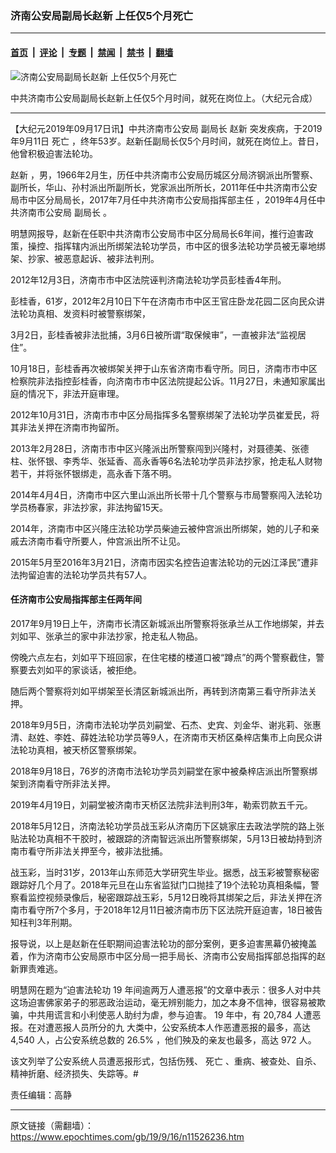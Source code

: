 ### 济南公安局副局长赵新 上任仅5个月死亡

---

#### [首页](../../../..?n11526236) &nbsp;|&nbsp; [评论](../../../../../epoch-comment?n11526236) &nbsp;|&nbsp; [专题](../../../../../epoch-special?n11526236) &nbsp;|&nbsp; [禁闻](../../../../../epoch-news?n11526236) &nbsp;|&nbsp; [禁书](../../../../../books?n11526236) &nbsp;|&nbsp; [翻墙](https://github.com/gfw-breaker/nogfw/blob/master/README.md?n11526236)


<div><img alt="济南公安局副局长赵新 上任仅5个月死亡" class="attachment-djy_600_400 size-djy_600_400 wp-post-image" src="https://i.epochtimes.com/assets/uploads/2019/09/zhao-xin_1-600x400.jpg"/>
<div class="caption">
 <p>
  中共济南市公安局副局长赵新上任仅5个月时间，就死在岗位上。（大纪元合成）
 </p>
</div></div><hr/><div class="post_content" id="artbody" itemprop="articleBody">
 <!-- article content begin -->
 <p>
  【大纪元2019年09月17日讯】中共济南市公安局
  <ok href="https://www.epochtimes.com/gb/tag/%E5%89%AF%E5%B1%80%E9%95%BF.html">
   副局长
  </ok>
  <ok href="https://www.epochtimes.com/gb/tag/%E8%B5%B5%E6%96%B0.html">
   赵新
  </ok>
  突发疾病，于2019年9月11日
  <ok href="https://www.epochtimes.com/gb/tag/%E6%AD%BB%E4%BA%A1.html">
   死亡
  </ok>
  ，终年53岁。赵新任副局长仅5个月时间，就死在岗位上。昔日，他曾积极迫害法轮功。
 </p>
 <p class="p2">
  <span class="s1">
   <ok href="https://www.epochtimes.com/gb/tag/%E8%B5%B5%E6%96%B0.html">
    赵新
   </ok>
   ，男，1966年2月生，历任中共济南市公安局历城区分局济钢派出所警察、副所长，华山、孙村派出所副所长，党家派出所所长，2011年任中共济南市公安局市中区分局局长，2017年7月任中共济南市公安局指挥部主任 ，2019年4月任中共济南市公安局
   <ok href="https://www.epochtimes.com/gb/tag/%E5%89%AF%E5%B1%80%E9%95%BF.html">
    副局长
   </ok>
   。
  </span>
 </p>
 <p class="p4">
  <span class="s1">
   明慧网报导，赵新在任职中共济南市公安局市中区分局局长6年间，推行迫害政策，操控、指挥辖内派出所绑架法轮功学员，市中区的很多法轮功学员被无辜地绑架、抄家、被恶意起诉、被非法判刑。
  </span>
 </p>
 <p class="p4">
  <span class="s1">
   2012年12月3日，济南市市中区法院诬判济南法轮功学员彭桂香4年刑。
  </span>
 </p>
 <p class="p4">
  <span class="s1">
   彭桂香，61岁，2012年2月10日下午在济南市市中区王官庄卧龙花园二区向民众讲法轮功真相、发资料时被警察绑架，
  </span>
 </p>
 <p class="p4">
  <span class="s1">
   3月2日，彭桂香被非法批捕，3月6日被所谓“取保候审”，一直被非法“监视居住”。
  </span>
 </p>
 <p class="p4">
  <span class="s1">
   10月18日，彭桂香再次被绑架关押于山东省济南市看守所。同日，济南市市中区检察院非法指控彭桂香，向济南市市中区法院提起公诉。11月27日，未通知家属出庭的情况下，非法开庭审理。
  </span>
 </p>
 <p class="p4">
  <span class="s1">
   2012年10月31日，济南市市中区分局指挥多名警察绑架了法轮功学员崔爱民，将其非法关押在济南市拘留所。
  </span>
 </p>
 <p class="p4">
  <span class="s1">
   2013年2月28日，济南市市中区兴隆派出所警察闯到兴隆村，对聂德美、张德柱、张怀银、李秀华、张延香、高永香等6名法轮功学员非法抄家，抢走私人财物若干，并将张怀银绑走，高永香下落不明。
  </span>
 </p>
 <p class="p4">
  <span class="s1">
   2014年4月4日，济南市中区六里山派出所长带十几个警察与市局警察闯入法轮功学员杨春家，非法抄家，非法拘留15天。
  </span>
 </p>
 <p class="p4">
  <span class="s1">
   2014年，济南市中区兴隆庄法轮功学员柴迪云被仲宫派出所绑架，她的儿子和亲戚去济南市看守所要人，仲宫派出所不让见。
  </span>
 </p>
 <p class="p4">
  <span class="s1">
   2015年5月至2016年3月21日，济南市因实名控告迫害法轮功的元凶江泽民”遭非法拘留迫害的法轮功学员共有57人。
  </span>
 </p>
 <h4 class="p4">
  <span class="s1">
   任济南市公安局指挥部主任两年间
  </span>
 </h4>
 <p class="p4">
  <span class="s1">
   2017年9月19日上午，济南市长清区新城派出所警察将张承兰从工作地绑架，并去刘如平、张承兰的家中非法抄家，抢走私人物品。
  </span>
 </p>
 <p class="p4">
  <span class="s1">
   傍晚六点左右，刘如平下班回家，在住宅楼的楼道口被“蹲点”的两个警察截住，警察要去刘如平的家谈话，被拒绝。
  </span>
 </p>
 <p class="p4">
  <span class="s1">
   随后两个警察将刘如平绑架至长清区新城派出所，再转到济南第三看守所非法关押。
  </span>
 </p>
 <p class="p4">
  <span class="s1">
   2018年9月5日，济南市法轮功学员刘嗣堂、石杰、史宾、刘金华、谢兆莉、张惠清、赵姓、李姓、薛姓法轮功学员等9人，在济南市天桥区桑梓店集市上向民众讲法轮功真相，被天桥区警察绑架。
  </span>
 </p>
 <p class="p4">
  <span class="s1">
   2018年9月18日，76岁的济南市法轮功学员刘嗣堂在家中被桑梓店派出所警察绑架到济南看守所非法关押。
  </span>
 </p>
 <p class="p4">
  <span class="s1">
   2019年4月19日，刘嗣堂被济南市天桥区法院非法判刑3年，勒索罚款五千元。
  </span>
 </p>
 <p class="p4">
  <span class="s1">
   2018年5月12日，济南法轮功学员战玉彩从济南历下区姚家庄去政法学院的路上张贴法轮功真相不干胶时，被跟踪的济南智远派出所警察绑架，5月13日被劫持到济南市看守所非法关押至今，被非法批捕。
  </span>
 </p>
 <p class="p4">
  <span class="s1">
   战玉彩，当时31岁，2013年山东师范大学研究生毕业。据悉，战玉彩被警察秘密跟踪好几个月了。2018年元旦在山东省监狱门口抛挂了19个法轮功真相条幅，警察看监控视频录像后，秘密跟踪战玉彩，5月12日晚将其绑架之后，非法关押在济南市看守所7个多月，于2018年12月11日被济南市历下区法院开庭迫害，18日被告知枉判3年刑期。
  </span>
 </p>
 <p class="p4">
  <span class="s1">
   报导说，以上是赵新在任职期间迫害法轮功的部分案例，更多迫害黑幕仍被掩盖着，作为济南市公安局原市中区分局一把手局长、济南市公安局指挥部总指挥的赵新罪责难逃。
  </span>
 </p>
 <p class="p5">
  <span class="s1">
   明慧网在题为“迫害法轮功
  </span>
  <span class="s2">
   19
  </span>
  <span class="s1">
   年间逾两万人遭恶报”的文章中表示：很多人对中共这场迫害佛家弟子的邪恶政治运动，毫无辨别能力，加之本身不信神，很容易被欺骗，中共用谎言和小利使恶人助纣为虐，参与迫害。
  </span>
  <span class="s2">
   19
  </span>
  <span class="s1">
   年中，有
  </span>
  <span class="s2">
   20,784
  </span>
  <span class="s1">
   人遭恶报。在对遭恶报人员所分的九
  </span>
  <span class="s1">
   大类中，公安系统本人作恶遭恶报的最多，高达
  </span>
  <span class="s2">
   4,540
  </span>
  <span class="s1">
   人，占公安系统总数的
  </span>
  <span class="s2">
   26.5%
  </span>
  <span class="s1">
   ，他们殃及的亲友也最多，高达
  </span>
  <span class="s2">
   972
  </span>
  <span class="s1">
   人。
  </span>
 </p>
 <p class="p2">
  <span class="s1">
   该文列举了公安系统人员遭恶报形式，包括伤残、
   <ok href="https://www.epochtimes.com/gb/tag/%E6%AD%BB%E4%BA%A1.html">
    死亡
   </ok>
   、重病、被查处、自杀、 精神折磨、经济损失、失踪等。#
  </span>
 </p>
 <p class="p2">
  责任编辑：高静
 </p>
 <!-- article content end -->
 <div id="below_article_ad">
 </div>
</div>


---

原文链接（需翻墙）：https://www.epochtimes.com/gb/19/9/16/n11526236.htm